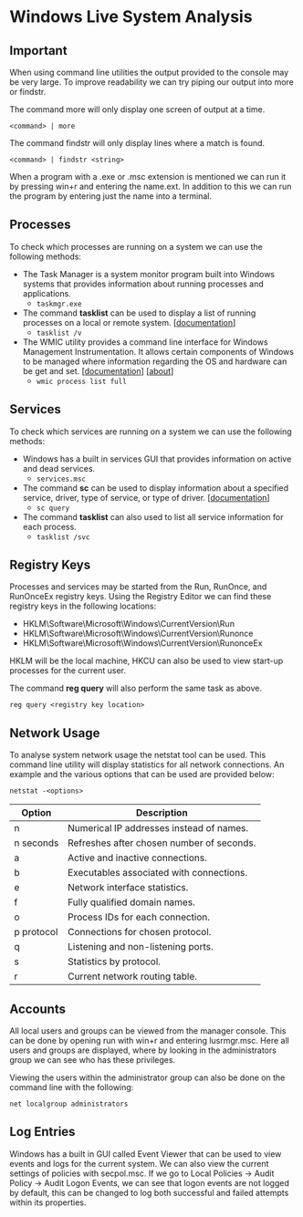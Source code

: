 # Windows Live System Analysis

## Important

When using command line utilities the output provided to
the console may be very large. To improve readability we
can try piping our output into more or findstr.

The command more will only display one screen of output
at a time.

`<command> | more`

The command findstr will only display lines where a match
is found.

`<command> | findstr <string>`

When a program with a .exe or .msc extension is mentioned
we can run it by pressing win+r and entering the name.ext.
In addition to this we can run the program by entering 
just the name into a terminal.

## Processes

To check which processes are running on a system we can
use the following methods:

- The Task Manager is a system monitor program built into
Windows systems that provides information about running
processes and applications. 
    - `taskmgr.exe`
- The command **tasklist** can be used to display a list of 
running processes on a local or remote system. 
[[documentation](https://learn.microsoft.com/en-us/windows-server/administration/windows-commands/tasklist)]
    - `tasklist /v`
- The WMIC utility provides a command line interface for
Windows Management Instrumentation. It allows certain
components of Windows to be managed where information
regarding the OS and hardware can be get and set.
[[documentation](https://learn.microsoft.com/en-us/windows/win32/wmisdk/wmic)]
[[about](https://learn.microsoft.com/en-us/previous-versions/windows/it-pro/windows-2000-server/bb742610(v=technet.10)?redirectedfrom=MSDN)]
    - `wmic process list full`

## Services

To check which services are running on a system we can
use the following methods:

- Windows has a built in services GUI that provides
information on active and dead services.
    - `services.msc`
- The command **sc** can be used to display information
about a specified service, driver, type of service, or
type of driver.
[[documentation](https://learn.microsoft.com/en-us/windows-server/administration/windows-commands/sc-query)]
    - `sc query`
- The command **tasklist** can also used to list all service
information for each process.
    - `tasklist /svc`

## Registry Keys

Processes and services may be started from the Run,
RunOnce, and RunOnceEx registry keys. Using the Registry
Editor we can find these registry keys in the following
locations:

- HKLM\Software\Microsoft\Windows\CurrentVersion\Run
- HKLM\Software\Microsoft\Windows\CurrentVersion\Runonce
- HKLM\Software\Microsoft\Windows\CurrentVersion\RunonceEx

HKLM will be the local machine, HKCU can also be used to
view start-up processes for the current user.

The command **reg query** will also perform the same task as
above.

`reg query <registry key location>`

## Network Usage

To analyse system network usage the netstat tool can be
used. This command line utility will display statistics
for all network connections. An example and the various
options that can be used are provided below:

`netstat -<options>`

|Option|Description|
|------|-----------|
|n|Numerical IP addresses instead of names.|
|n seconds|Refreshes after chosen number of seconds.|
|a|Active and inactive connections.|
|b|Executables associated with connections.|
|e|Network interface statistics.|
|f|Fully qualified domain names.|
|o|Process IDs for each connection.|
|p protocol|Connections for chosen protocol.|
|q|Listening and non-listening ports.|
|s|Statistics by protocol.|
|r|Current network routing table.|

## Accounts

All local users and groups can be viewed from the manager
console. This can be done by opening run with win+r and 
entering lusrmgr.msc. Here all users and groups are 
displayed, where by looking in the administrators group
we can see who has these privileges.

Viewing the users within the administrator group can
also be done on the command line with the following:

`net localgroup administrators`

## Log Entries

Windows has a built in GUI called Event Viewer that can
be used to view events and logs for the current system.
We can also view the current settings of policies with
secpol.msc. If we go to Local Policies -> Audit Policy
-> Audit Logon Events, we can see that logon events are
not logged by default, this can be changed to log both
successful and failed attempts within its properties.
